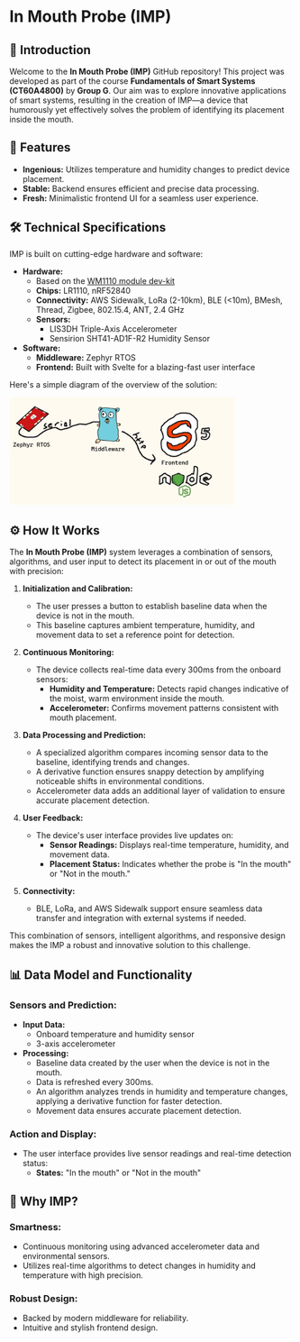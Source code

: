 # In Mouth Probe (IMP)

## 📖 Introduction

Welcome to the **In Mouth Probe (IMP)** GitHub repository! This project was developed as part of the course **Fundamentals of Smart Systems (CT60A4800)** by **Group G**. Our aim was to explore innovative applications of smart systems, resulting in the creation of IMP—a device that humorously yet effectively solves the problem of identifying its placement inside the mouth.

## 🚀 Features

- **Ingenious:** Utilizes temperature and humidity changes to predict device placement.
- **Stable:** Backend ensures efficient and precise data processing.
- **Fresh:** Minimalistic frontend UI for a seamless user experience.

## 🛠️ Technical Specifications

IMP is built on cutting-edge hardware and software:
- **Hardware:**
  - Based on the [WM1110 module dev-kit](https://wiki.seeedstudio.com/wio_tracker_for_sidewalk/)
  - **Chips:** LR1110, nRF52840
  - **Connectivity:** AWS Sidewalk, LoRa (2-10km), BLE (<10m), BMesh, Thread, Zigbee, 802.15.4, ANT, 2.4 GHz
  - **Sensors:**
    - LIS3DH Triple-Axis Accelerometer
    - Sensirion SHT41-AD1F-R2 Humidity Sensor
- **Software:**
  - **Middleware:** Zephyr RTOS
  - **Frontend:** Built with Svelte for a blazing-fast user interface

Here's a simple diagram of the overview of the solution:

<img src="./.github/img/system-diagram.jpg" alt="drawing" width="400"/>

## ⚙️ How It Works

The **In Mouth Probe (IMP)** system leverages a combination of sensors, algorithms, and user input to detect its placement in or out of the mouth with precision:

1. **Initialization and Calibration:**
   - The user presses a button to establish baseline data when the device is not in the mouth.
   - This baseline captures ambient temperature, humidity, and movement data to set a reference point for detection.

2. **Continuous Monitoring:**
   - The device collects real-time data every 300ms from the onboard sensors:
     - **Humidity and Temperature:** Detects rapid changes indicative of the moist, warm environment inside the mouth.
     - **Accelerometer:** Confirms movement patterns consistent with mouth placement.

3. **Data Processing and Prediction:**
   - A specialized algorithm compares incoming sensor data to the baseline, identifying trends and changes.
   - A derivative function ensures snappy detection by amplifying noticeable shifts in environmental conditions.
   - Accelerometer data adds an additional layer of validation to ensure accurate placement detection.

4. **User Feedback:**
   - The device's user interface provides live updates on:
     - **Sensor Readings:** Displays real-time temperature, humidity, and movement data.
     - **Placement Status:** Indicates whether the probe is "In the mouth" or "Not in the mouth."

5. **Connectivity:**
   - BLE, LoRa, and AWS Sidewalk support ensure seamless data transfer and integration with external systems if needed.

This combination of sensors, intelligent algorithms, and responsive design makes the IMP a robust and innovative solution to this challenge.

## 📊 Data Model and Functionality

### Sensors and Prediction:
- **Input Data:**
  - Onboard temperature and humidity sensor
  - 3-axis accelerometer
- **Processing:**
  - Baseline data created by the user when the device is not in the mouth.
  - Data is refreshed every 300ms.
  - An algorithm analyzes trends in humidity and temperature changes, applying a derivative function for faster detection.
  - Movement data ensures accurate placement detection.

### Action and Display:
- The user interface provides live sensor readings and real-time detection status:
  - **States:** "In the mouth" or "Not in the mouth"

## 🌟 Why IMP?

### Smartness:
- Continuous monitoring using advanced accelerometer data and environmental sensors.
- Utilizes real-time algorithms to detect changes in humidity and temperature with high precision.

### Robust Design:
- Backed by modern middleware for reliability.
- Intuitive and stylish frontend design.
